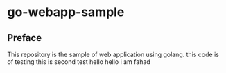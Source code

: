 # go-webapp-sample



## Preface
This repository is the sample of web application using golang.
this code is of testing 
this is second test
hello
hello i am fahad
